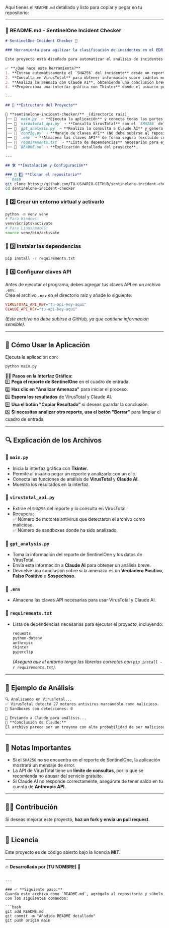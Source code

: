 Aquí tienes el `README.md` detallado y listo para copiar y pegar en tu repositorio:  

---

### 📄 **README.md - SentinelOne Incident Checker**  

```md
# SentinelOne Incident Checker 🚀  

### Herramienta para agilizar la clasificación de incidentes en el EDR de SentinelOne 🔍  

Este proyecto está diseñado para automatizar el análisis de incidentes detectados en SentinelOne, facilitando la evaluación de amenazas mediante consultas automáticas a **VirusTotal** y **Claude AI**.  

✅ **¿Qué hace esta herramienta?**  
1. **Extrae automáticamente el `SHA256` del incidente** desde un reporte de SentinelOne.  
2. **Consulta en VirusTotal** para obtener información sobre cuántos motores antivirus lo detectan como malicioso y en cuántos sandboxes ha sido analizado.  
3. **Analiza la amenaza con Claude AI**, obteniendo una conclusión breve sobre su naturaleza.  
4. **Proporciona una interfaz gráfica con Tkinter** donde el usuario puede pegar el reporte, analizarlo y copiar el resultado.  

---

## 📂 **Estructura del Proyecto**  

📁 **sentinelone-incident-checker/** _(directorio raíz)_  
│── 📄 `main.py` ➝ **Ejecuta la aplicación** y conecta todas las partes del proyecto.  
│── 📄 `virustotal_api.py` ➝ **Consulta VirusTotal** con el `SHA256` del archivo analizado.  
│── 📄 `gpt_analysis.py` ➝ **Realiza la consulta a Claude AI** y genera una conclusión.  
│── 📄 `config.py` ➝ **Manejo de claves API** (NO debe subirse al repositorio).  
│── 📄 `.env` ➝ **Almacena las claves API** de forma segura (excluido con `.gitignore`).  
│── 📄 `requirements.txt` ➝ **Lista de dependencias** necesarias para ejecutar el proyecto.  
│── 📄 `README.md` ➝ **Explicación detallada del proyecto**.  

---

## 🛠️ **Instalación y Configuración**  

### 🔹 1️⃣ **Clonar el repositorio**  
```bash
git clone https://github.com/TU-USUARIO-GITHUB/sentinelone-incident-checker.git
cd sentinelone-incident-checker
```

### 🔹 2️⃣ **Crear un entorno virtual y activarlo**  
```bash
python -m venv venv
# Para Windows:
venv\Scripts\activate
# Para Linux/macOS:
source venv/bin/activate
```

### 🔹 3️⃣ **Instalar las dependencias**  
```bash
pip install -r requirements.txt
```

### 🔹 4️⃣ **Configurar claves API**  
Antes de ejecutar el programa, debes agregar tus claves API en un archivo `.env`.  
Crea el archivo **`.env`** en el directorio raíz y añade lo siguiente:  

```ini
VIRUSTOTAL_API_KEY="tu-api-key-aquí"
CLAUDE_API_KEY="tu-api-key-aquí"
```

*(Este archivo no debe subirse a GitHub, ya que contiene información sensible).*

---

## 🚀 **Cómo Usar la Aplicación**  

Ejecuta la aplicación con:  
```bash
python main.py
```

👨‍💻 **Pasos en la Interfaz Gráfica:**  
1️⃣ **Pega el reporte de SentinelOne** en el cuadro de entrada.  
2️⃣ **Haz clic en "Analizar Amenaza"** para iniciar el proceso.  
3️⃣ **Espera los resultados** de VirusTotal y Claude AI.  
4️⃣ **Usa el botón "Copiar Resultado"** si deseas guardar la conclusión.  
5️⃣ **Si necesitas analizar otro reporte, usa el botón "Borrar"** para limpiar el cuadro de entrada.  

---

## 🔍 **Explicación de los Archivos**  

### 📌 `main.py`
- Inicia la interfaz gráfica con **Tkinter**.  
- Permite al usuario pegar un reporte y analizarlo con un clic.  
- Conecta las funciones de análisis de **VirusTotal** y **Claude AI**.  
- Muestra los resultados en la interfaz.  

### 📌 `virustotal_api.py`
- Extrae el `SHA256` del reporte y lo consulta en VirusTotal.  
- Recupera:  
  ✅ Número de motores antivirus que detectaron el archivo como malicioso.  
  ✅ Número de sandboxes donde ha sido analizado.  

### 📌 `gpt_analysis.py`
- Toma la información del reporte de SentinelOne y los datos de VirusTotal.  
- Envía esta información a **Claude AI** para obtener un análisis breve.  
- Devuelve una conclusión sobre si la amenaza es un **Verdadero Positivo**, **Falso Positivo** o **Sospechoso**.  

### 📌 `.env`
- Almacena las claves API necesarias para usar VirusTotal y Claude AI.  

### 📌 `requirements.txt`
- Lista de dependencias necesarias para ejecutar el proyecto, incluyendo:  
  ```txt
  requests
  python-dotenv
  anthropic
  tkinter
  pyperclip
  ```
  *(Asegura que el entorno tenga las librerías correctas con `pip install -r requirements.txt`).*

---

## 📌 **Ejemplo de Análisis**
```txt
🔍 Analizando en VirusTotal...
✅ VirusTotal detectó 27 motores antivirus marcándolo como malicioso.
🧪 Sandboxes con detecciones: 0

🤖 Enviando a Claude para análisis...
🎯 **Conclusión de Claude:**
El archivo parece ser un troyano con alta probabilidad de ser malicioso. Se recomienda precaución y revisión manual.
```

---

## 📜 **Notas Importantes**  
- Si el `SHA256` no se encuentra en el reporte de SentinelOne, la aplicación mostrará un mensaje de error.  
- La API de VirusTotal tiene un **límite de consultas**, por lo que se recomienda no abusar del servicio gratuito.  
- Si Claude AI no responde correctamente, asegúrate de tener saldo en tu cuenta de **Anthropic API**.  

---

## 👨‍💻 **Contribución**  
Si deseas mejorar este proyecto, **haz un fork y envía un pull request**.  

---

## 📜 **Licencia**  
Este proyecto es de código abierto bajo la licencia **MIT**.  

---

🔥 **Desarrollado por [TU NOMBRE]** 🚀  
```

---

### ✅ **Siguiente paso:**  
Guarda este archivo como `README.md`, agrégalo al repositorio y súbelo con los siguientes comandos:

```bash
git add README.md
git commit -m "Añadido README detallado"
git push origin main
```

